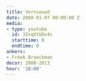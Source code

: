 ```yaml
---
title: Vernieuwd
date: 2008-01-07 00:00:00 Z
media:
- type: youtube
  id: 3InqXtUOv4c
  starttime: 0
  endtime: 0
ankers:
- Freek Braeckman
decor: 2008-2013
hour: '18:00'
---
```


